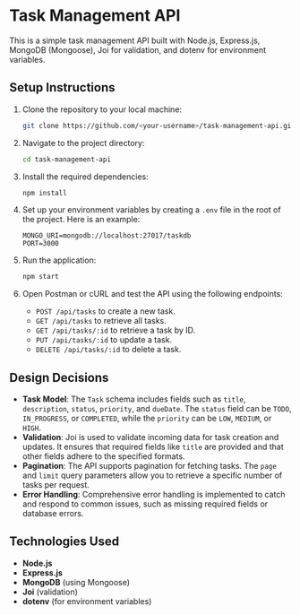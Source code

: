 # Task Management API

This is a simple task management API built with Node.js, Express.js, MongoDB (Mongoose), Joi for validation, and dotenv for environment variables.

## Setup Instructions

1. Clone the repository to your local machine:

   ```bash
   git clone https://github.com/<your-username>/task-management-api.git
   ```

2. Navigate to the project directory:

   ```bash
   cd task-management-api
   ```

3. Install the required dependencies:

   ```bash
   npm install
   ```

4. Set up your environment variables by creating a `.env` file in the root of the project. Here is an example:

   ```
   MONGO_URI=mongodb://localhost:27017/taskdb
   PORT=3000
   ```

5. Run the application:

   ```bash
   npm start
   ```

6. Open Postman or cURL and test the API using the following endpoints:
   - `POST /api/tasks` to create a new task.
   - `GET /api/tasks` to retrieve all tasks.
   - `GET /api/tasks/:id` to retrieve a task by ID.
   - `PUT /api/tasks/:id` to update a task.
   - `DELETE /api/tasks/:id` to delete a task.

## Design Decisions

- **Task Model**: The `Task` schema includes fields such as `title`, `description`, `status`, `priority`, and `dueDate`. The `status` field can be `TODO`, `IN_PROGRESS`, or `COMPLETED`, while the `priority` can be `LOW`, `MEDIUM`, or `HIGH`.
- **Validation**: Joi is used to validate incoming data for task creation and updates. It ensures that required fields like `title` are provided and that other fields adhere to the specified formats.
- **Pagination**: The API supports pagination for fetching tasks. The `page` and `limit` query parameters allow you to retrieve a specific number of tasks per request.
- **Error Handling**: Comprehensive error handling is implemented to catch and respond to common issues, such as missing required fields or database errors.

## Technologies Used

- **Node.js**
- **Express.js**
- **MongoDB** (using Mongoose)
- **Joi** (validation)
- **dotenv** (for environment variables)
